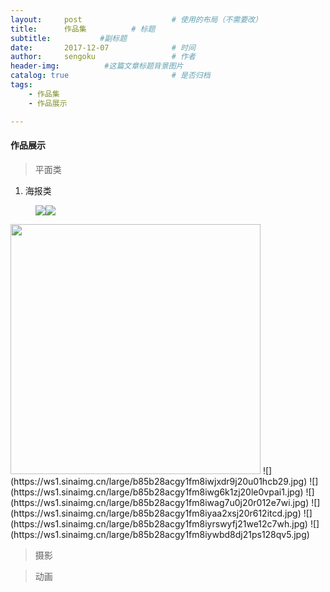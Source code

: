```yaml
---
layout:     post                    # 使用的布局（不需要改）
title:      作品集          # 标题 
subtitle:           #副标题
date:       2017-12-07              # 时间
author:     sengoku                 # 作者
header-img:          #这篇文章标题背景图片
catalog: true                       # 是否归档
tags:
    - 作品集
    - 作品展示

---
```


#### 作品展示

> 平面类

1. 海报类

<figure class="third">
    <img src="https://ws1.sinaimg.cn/large/b85b28acgy1fm8j4khmv9j21ww2pg19k.jpg"><img src="https://ws1.sinaimg.cn/large/b85b28acgy1fm8j4khmv9j21ww2pg19k.jpg">
</figure>

<img src="https://ws1.sinaimg.cn/large/b85b28acgy1fm8j4khmv9j21ww2pg19k.jpg" style="width:400px" />
![](https://ws1.sinaimg.cn/large/b85b28acgy1fm8iwjxdr9j20u01hcb29.jpg)
![](https://ws1.sinaimg.cn/large/b85b28acgy1fm8iwg6k1zj20le0vpai1.jpg)
![](https://ws1.sinaimg.cn/large/b85b28acgy1fm8iwag7u0j20r012e7wi.jpg)
![](https://ws1.sinaimg.cn/large/b85b28acgy1fm8iyaa2xsj20r612itcd.jpg)
![](https://ws1.sinaimg.cn/large/b85b28acgy1fm8iyrswyfj21we12c7wh.jpg)
![](https://ws1.sinaimg.cn/large/b85b28acgy1fm8iywbd8dj21ps128qv5.jpg)


> 摄影

> 动画

